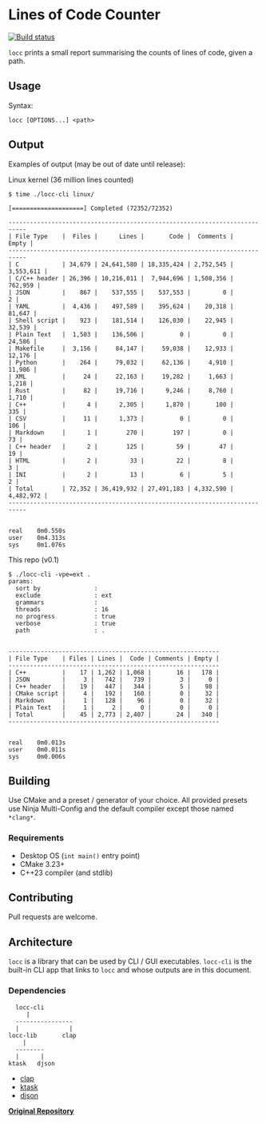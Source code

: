 # Lines of Code Counter

[![Build status](https://github.com/karnkaul/locc/actions/workflows/ci.yml/badge.svg)](https://github.com/karnkaul/locc/actions/workflows/ci.yml)

`locc` prints a small report summarising the counts of lines of code, given a path.

## Usage

Syntax:

```
locc [OPTIONS...] <path>
```

## Output

Examples of output (may be out of date until release):

Linux kernel (36 million lines counted)

```
$ time ./locc-cli linux/

[====================] Completed (72352/72352)

---------------------------------------------------------------------------
| File Type    |  Files |      Lines |       Code |  Comments |     Empty |
---------------------------------------------------------------------------
| C            | 34,679 | 24,641,580 | 18,335,424 | 2,752,545 | 3,553,611 |
| C/C++ header | 26,396 | 10,216,011 |  7,944,696 | 1,508,356 |   762,959 |
| JSON         |    867 |    537,555 |    537,553 |         0 |         2 |
| YAML         |  4,436 |    497,589 |    395,624 |    20,318 |    81,647 |
| Shell script |    923 |    181,514 |    126,030 |    22,945 |    32,539 |
| Plain Text   |  1,503 |    136,506 |          0 |         0 |    24,586 |
| Makefile     |  3,156 |     84,147 |     59,038 |    12,933 |    12,176 |
| Python       |    264 |     79,032 |     62,136 |     4,910 |    11,986 |
| XML          |     24 |     22,163 |     19,282 |     1,663 |     1,218 |
| Rust         |     82 |     19,716 |      9,246 |     8,760 |     1,710 |
| C++          |      4 |      2,305 |      1,870 |       100 |       335 |
| CSV          |     11 |      1,373 |          0 |         0 |       106 |
| Markdown     |      1 |        270 |        197 |         0 |        73 |
| C++ header   |      2 |        125 |         59 |        47 |        19 |
| HTML         |      2 |         33 |         22 |         8 |         3 |
| INI          |      2 |         13 |          6 |         5 |         2 |
| Total        | 72,352 | 36,419,932 | 27,491,183 | 4,332,590 | 4,482,972 |
---------------------------------------------------------------------------


real    0m0.550s
user    0m4.313s
sys     0m1.076s
```

This repo (v0.1)

```
$ ./locc-cli -vpe=ext .
params:
  sort by               : 
  exclude               : ext
  grammars              : 
  threads               : 16
  no progress           : true
  verbose               : true
  path                  : .


-----------------------------------------------------------
| File Type    | Files | Lines |  Code | Comments | Empty |
-----------------------------------------------------------
| C++          |    17 | 1,262 | 1,068 |       16 |   178 |
| JSON         |     3 |   742 |   739 |        3 |     0 |
| C++ header   |    19 |   447 |   344 |        5 |    98 |
| CMake script |     4 |   192 |   160 |        0 |    32 |
| Markdown     |     1 |   128 |    96 |        0 |    32 |
| Plain Text   |     1 |     2 |     0 |        0 |     0 |
| Total        |    45 | 2,773 | 2,407 |       24 |   340 |
-----------------------------------------------------------


real    0m0.013s
user    0m0.011s
sys     0m0.006s

```

## Building

Use CMake and a preset / generator of your choice. All provided presets use Ninja Multi-Config and the default compiler except those named `*clang*`.

### Requirements

- Desktop OS (`int main()` entry point)
- CMake 3.23+
- C++23 compiler (and stdlib)

## Contributing

Pull requests are welcome.

## Architecture

`locc` is a library that can be used by CLI / GUI executables. `locc-cli` is the built-in CLI app that links to `locc` and whose outputs are in this document.

### Dependencies

```
  locc-cli
     |
  ----------------
  |              |
locc-lib       clap
    |
  --------
  |      |
ktask   djson
```

* [clap](https://github.com/karnkaul/clap)
* [ktask](https://github.com/karnkaul/ktask)
* [djson](https://github.com/karnkaul/djson)

[**Original Repository**](https://github.com/karnkaul/locc)
